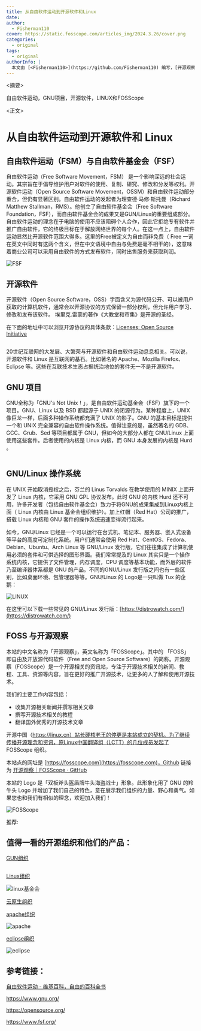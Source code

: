 ```yaml
---
title: 从自由软件运动到开源软件和Linux
date: 
author:
  - Fisherman110
cover: https://static.fosscope.com/articles_img/2024.3.26/cover.png
categories:
  - original
tags:
  - original
authorInfo: |
  本文由 [<Fisherman110>](https://github.com/Fisherman110) 编写，[开源观察](https://fosscope.com/) 荣誉推出。
---
```


<!-- 所有在被 `<>` 标记的地方都需要被替换成对应的内容 -->

<摘要>

自由软件运动，GNU项目，开源软件，LINUX和FOSScope

<!-- more -->

<正文>

# 从自由软件运动到开源软件和 Linux

## 自由软件运动（FSM）与自由软件基金会（FSF）

自由软件运动（Free Software Movement，FSM） 是一个影响深远的社会运动。其宗旨在于倡导维护用户对软件的使用、复制、研究、修改和分发等权利。开源软件运动（Open Source Software Movement，OSSM）和自由软件运动部分重合，但仍有显著区别。自由软件运动的发起者为理查德·马修·斯托曼（Richard Matthew Stallman，RMS）。他创立了自由软件基金会（Free Software Foundation，FSF），而自由软件基金会的成果又是GUN/Linux的重要组成部分。自由软件运动的理念在于电脑的使用不应该阻碍个人合作，因此它拒绝专有软件并推广自由软件，它的终极目标在于解放网络世界的每个人。在这一点上，自由软件运动显然比开源软件范围大得多。这里的Free被定义为自由而非免费（ Free 一词在英文中同时有这两个含义，但在中文语境中自由与免费是毫不相干的），这意味着商业公司可以采用自由软件的方式发布软件，同时出售服务来获取利润。

<img src="https://static.fsf.org/common/img/logo-new.png" title="" alt="FSF" data-align="center">

## 开源软件

开源软件（Open Source Software，OSS）字面含义为源代码公开、可以被用户获取的计算机软件，通常会以开源协议的方式保留一部分权利，但允许用户学习、修改和发布该软件。
埃里克.雷蒙的著作《大教堂和市集》是开源的圣经。

在下面的地址中可以浏览开源协议的具体条款：[Licenses; Open Source Initiative](https://opensource.org/license)

<img src="https://i0.wp.com/opensource.org/wp-content/uploads/2023/03/cropped-OSI-horizontal-large.png?fit=640%2C229&ssl=1" title="" alt="" data-align="center">

20世纪互联网的大发展、大繁荣与开源软件和自由软件运动息息相关。可以说，开源软件和 Linux 是互联网的基石。比如著名的 Apache、Mozilla Firefox、Eclipse 等。这些在互联技术生态占据统治地位的套件无一不是开源软件。

## 

## GNU 项目

GNU全称为「GNU's Not Unix！」，是自由软件运动基金会（FSF）旗下的一个项目。GNU、Linux 以及 BSD 都起源于 UNIX 的闭源行为。某种程度上，UNIX 像巨龙一样，后面多种操作系统都充满了 UNIX 的影子。GNU 的基本目标是提供一个和 UNIX 完全兼容的自由软件操作系统。值得注意的是，虽然著名的 GDB、GCC、Grub、Sed 等项目都属于 GNU，但如今的大部分人都在 GNU/Linux 上面使用这些套件。后者使用的内核是 Linux 内核，而 GNU 本身发展的内核是 Hurd 。

<img src="https://www.gnu.org/graphics/heckert_gnu.transp.small.png" title="" alt="" data-align="center">

## GNU/Linux 操作系统

在 UNIX 开始取消授权之后，芬兰的 Linus Torvalds 在教学使用的 MINIX 上面开发了  Linux 内核，它采用 GNU GPL 协议发布。此时 GNU 的内核 Hurd 还不可用，许多开发者（包括自由软件基金会）致力于将GNU的成果集成到Linux内核上面（ Linux 内核由 Linux 基金会组织维护）。加上红帽（Red Hat）公司的推广，搭载 Linux 内核和 GNU 套件的操作系统迅速变得流行起来。

如今，GNU/Linux 已经是一个可以运行在台式机、笔记本、服务器、嵌入式设备等平台的高度可定制化系统。用户们通常会使用 Red Hat、CentOS、Fedora、Debian、Ubuntu、Arch Linux 等 GNU/Linux 发行版，它们往往集成了计算机使用必须的套件和可供选择的图形界面。我们常常提及的 Linux 其实只是一个操作系统内核，它提供了文件管理，内存调度，CPU 调度等基本功能，而外层的软件乃至编译器体系都是 GNU 的产品。不同的GNU/Linux 发行版之间也有一些区别，比如桌面环境、包管理器等等。GNU/Linux 的 Logo是一只叫做 Tux 的企鹅：

<img src="https://www.kernel.org/theme/images/logos/tux.png" title="" alt="LINUX" data-align="center">

在这里可以下载一些常见的 GNU/Linux 发行版：[https://distrowatch.com/](https://distrowatch.com/)

## FOSS 与开源观察

本站的中文名称为「开源观察」，英文名称为「FOSScope」。其中的 「FOSS」 即自由及开放源代码软件（Free and Open Source Software）的简称。开源观察（FOSScope）是一个开源相关的资讯站，专注于开源技术相关的新闻、教程、工具、资源等内容，旨在更好的推广开源技术，让更多的人了解和使用开源技术。

我们的主要工作内容包括：

- 收集开源相关新闻并撰写相关文章
- 撰写开源技术相关的教程
- 翻译国外优秀的开源技术文章

开源中国（https://linux.cn）站长硬核老王的停更是本站成立的契机。为了继续传播开源理念和资讯，原Linux中国翻译组（LCTT）的几位成员发起了 FOSScope 组织。

本站点的网址是 [https://fosscope.com](https://fosscope.com)，Github 链接为 [开源观察｜FOSScope · GitHub](https://github.com/FOSScope)

本站的 Logo 是「双板斧头盔盾牌牛头海盗战士」形象。此形象化用了 GNU 的羚牛头 Logo 并增加了我们自己的特色，意在展示我们组织的力量、野心和勇气。如果您也和我们有相似的理念，欢迎加入我们！

<img src="https://static.fosscope.com/img/fosscope-logo/FOSScope900.png" title="" alt="FOSScope" data-align="left">

推荐:

## 值得一看的开源组织和他们的产品：

[GUN组织]([https://www.gnu.org/](https://www.gnu.org/))

<img title="" src="https://www.gnu.org/graphics/heckert_gnu.transp.small.png" alt="" data-align="center">

[Linux组织](https://www.linuxfoundation.org/)

<img title="" src="https://www.linuxfoundation.org/hubfs/LF%20Logo%20White.svg" alt="linux基金会" data-align="center">

[云原生组织](https://www.cncf.io/)

[apache组织](https://www.apache.org/)

<img title="" src="https://www.apache.org/img/asf-estd-1999-logo.jpg" alt="apache" data-align="center">

[eclipse组织](https://www.eclipse.org/)

<img src="https://www.eclipse.org/eclipse.org-common/themes/solstice/public/images/logo/eclipse-foundation-grey-orange.svg" title="" alt="eclipse" data-align="center">

## 参考链接：

[自由软件运动 - 维基百科，自由的百科全书](https://zh.wikipedia.org/zh-cn/%E8%87%AA%E7%94%B1%E8%BD%AF%E4%BB%B6%E8%BF%90%E5%8A%A8)

https://www.gnu.org/

https://opensource.org/

https://www.fsf.org/
